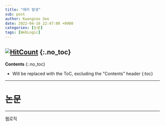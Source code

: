 ```yaml
---
title: "에러 발생" 
sub: post
author: Kwangsoo Seo
date: 2022-04-16 22:47:00 +0900
categories: [논문]
tags: [WebLogic]
---
```

[![HitCount](https://hits.dwyl.com/MonosLab/monoslabgithubio.svg?style=flat-square)](http://hits.dwyl.com/MonosLab/monoslabgithubio)
{:.no_toc}
---
**Contents**
{:.no_toc}

* Will be replaced with the ToC, excluding the "Contents" header
{:toc}  
---



# **논문**

---

웹로직
